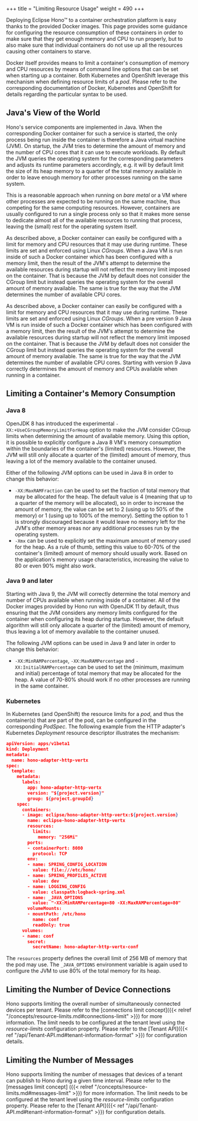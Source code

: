 +++
title = "Limiting Resource Usage"
weight = 490
+++

Deploying Eclipse Hono&trade; to a container orchestration platform is easy thanks to the provided Docker images. This page provides some guidance for configuring the resource consumption of these containers in order to make sure that they get enough memory and CPU to run properly, but to also make sure that individual containers do not use up all the resources causing other containers to starve.
<!--more-->

Docker itself provides means to limit a container's consumption of memory and CPU resources by means of command line options that can be set when starting up a container. Both Kubernetes and OpenShift leverage this mechanism when defining resource limits of a *pod*. Please refer to the corresponding documentation of Docker, Kubernetes and OpenShift for details regarding the particular syntax to be used.

## Java's View of the World

Hono's service components are implemented in Java. When the corresponding Docker container for such a service is started, the only process being run inside the container is therefore a Java virtual machine (JVM). On startup, the JVM tries to determine the amount of memory and the number of CPU cores that it can use to execute workloads. By default the JVM queries the operating system for the corresponding parameters and adjusts its runtime parameters accordingly, e.g. it will by default limit the size of its heap memory to a quarter of the total memory available in order to leave enough memory for other processes running on the same system.

This is a reasonable approach when running on *bare metal* or a VM where other processes are expected to be running on the same machine, thus competing for the same computing resources. However, containers are usually configured to run a single process only so that it makes more sense to dedicate almost all of the available resources to running that process, leaving the (small) rest for the operating system itself.

As described above, a Docker container can easily be configured with a limit for memory and CPU resources that it may use during runtime. These limits are set and enforced using Linux *CGroups*. When a Java VM is run inside of such a Docker container which has been configured with a memory limit, then the result of the JVM's attempt to determine the available resources during startup will not reflect the memory limit imposed on the container. That is because the JVM by default does not consider the CGroup limit but instead queries the operating system for the overall amount of memory available. The same is true for the way that the JVM determines the number of available CPU cores.

As described above, a Docker container can easily be configured with a limit for memory and CPU resources that it may use during runtime. These limits are set and enforced using Linux *CGroups*. When a pre version 9 Java VM is run inside of such a Docker container which has been configured with a memory limit, then the result of the JVM's attempt to determine the available resources during startup will not reflect the memory limit imposed on the container. That is because the JVM by default does not consider the CGroup limit but instead queries the operating system for the overall amount of memory available. The same is true for the way that the JVM determines the number of available CPU cores. Starting with version 9 Java correctly determines the amount of memory and CPUs available when running in a container.

## Limiting a Container's Memory Consumption

### Java 8

OpenJDK 8 has introduced the experimental `-XX:+UseCGroupMemoryLimitForHeap` option to make the JVM consider CGroup limits when determining the amount of available memory. Using this option, it is possible to explicitly configure a Java 8 VM's memory consumption within the boundaries of the container's (limited) resources. However, the JVM will still only allocate a quarter of the (limited) amount of memory, thus leaving a lot of the memory available to the container unused.

Either of the following JVM options can be used in Java 8 in order to change this behavior:

* `-XX:MaxRAMFraction` can be used to set the fraction of total memory that may be allocated for the heap. The default value is 4 (meaning that up to a quarter of the memory will be allocated), so in order to increase the amount of memory, the value can be set to 2 (using up to 50% of the memory) or 1 (using up to 100% of the memory). Setting the option to 1 is strongly discouraged because it would leave no memory left for the JVM's other memory areas nor any additional processes run by the operating system.
* `-Xmx` can be used to explicitly set the maximum amount of memory used for the heap. As a rule of thumb, setting this value to 60-70% of the container's (limited) amount of memory should usually work. Based on the application's memory usage characteristics, increasing the value to 80 or even 90% might also work.
 
### Java 9 and later

Starting with Java 9, the JVM will correctly determine the total memory and number of CPUs available when running inside of a container. All of the Docker images provided by Hono run with OpenJDK 11 by default, thus ensuring that the JVM considers any memory limits configured for the container when configuring its heap during startup. However, the default algorithm will still only allocate a quarter of the (limited) amount of memory, thus leaving a lot of memory available to the container unused.

The following JVM options can be used in Java 9 and later in order to change this behavior:

* `-XX:MinRAMPercentage`, `-XX:MaxRAMPercentage` and `-XX:InitialRAMPercentage` can be used to set the (minimum, maximum and initial) percentage of total memory that may be allocated for the heap. A value of 70-80% should work if no other processes are running in the same container.

### Kubernetes

In Kubernetes (and OpenShift) the resource limits for a *pod*, and thus the container(s) that are part of the pod, can be configured in the corresponding *PodSpec*. The following example from the HTTP adapter's Kubernetes *Deployment* resource descriptor illustrates the mechanism:

~~~json
apiVersion: apps/v1beta1
kind: Deployment
metadata:
  name: hono-adapter-http-vertx
spec:
  template:
    metadata:
      labels:
        app: hono-adapter-http-vertx
        version: "${project.version}"
        group: ${project.groupId}
    spec:
      containers:
      - image: eclipse/hono-adapter-http-vertx:${project.version}
        name: eclipse-hono-adapter-http-vertx
        resources:
          limits:
            memory: "256Mi"
        ports:
        - containerPort: 8080
          protocol: TCP
        env:
        - name: SPRING_CONFIG_LOCATION
          value: file:///etc/hono/
        - name: SPRING_PROFILES_ACTIVE
          value: dev
        - name: LOGGING_CONFIG
          value: classpath:logback-spring.xml
        - name: _JAVA_OPTIONS
          value: "-XX:MinRAMPercentage=80 -XX:MaxRAMPercentage=80"
        volumeMounts:
        - mountPath: /etc/hono
          name: conf
          readOnly: true
      volumes:
      - name: conf
        secret:
          secretName: hono-adapter-http-vertx-conf
~~~

The `resources` property defines the overall limit of 256 MB of memory that the pod may use. The `_JAVA_OPTIONS` environment variable is again used to configure the JVM to use 80% of the total memory for its heap.

## Limiting the Number of Device Connections

Hono supports limiting the overall number of simultaneously connected devices per tenant. Please refer to the [connections limit concept]({{< relref "/concepts/resource-limits.md#connections-limit" >}}) for more information. The limit needs to be configured at the tenant level using the *resource-limits* configuration property. Please refer to the [Tenant API]({{< ref "/api/Tenant-API.md#tenant-information-format" >}}) for configuration details.

## Limiting the Number of Messages

Hono supports limiting the number of messages that devices of a tenant can publish to Hono during a given time interval. Please refer to the [messages limit concept] ({{< relref "/concepts/resource-limits.md#messages-limit" >}}) for more information. The limit needs to be configured at the tenant level using the *resource-limits* configuration property. Please refer to the [Tenant API]({{< ref "/api/Tenant-API.md#tenant-information-format" >}}) for configuration details.
